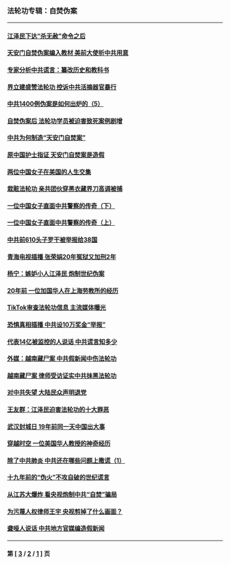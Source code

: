 ### 法轮功专辑：自焚伪案
---
#### [江泽民下达“杀无赦”命令之后](../../pages/nf5562/n13878084.md?01170430) 
#### [天安门自焚伪案编入教材 美前大使析中共用意](../../pages/nf5562/n13791932.md?01170430) 
#### [专家分析中共谎言：纂改历史和教科书](../../pages/nf5562/n13781542.md?01170430) 
#### [界立建盛赞法轮功 控诉中共活摘器官暴行](../../pages/nf5562/n13781971.md?01170430) 
#### [中共1400例伪案是如何出炉的（5）](../../pages/nf5562/n13226831.md?01170430) 
#### [自焚伪案后 法轮功学员被迫害致死案例剧增](../../pages/nf5562/n13190600.md?01170430) 
#### [中共为何制造“天安门自焚案”](../../pages/nf5562/n13183270.md?01170430) 
#### [原中国护士指证 天安门自焚案是造假](../../pages/nf5562/n13172289.md?01170430) 
#### [两位中国女子在美国的人生交集](../../pages/nf5562/n13156138.md?01170430) 
#### [栽赃法轮功 亲共团伙穿黑衣藏界刀高调被捕](../../pages/nf5562/n13073780.md?01170430) 
#### [一位中国女子直面中共警察的传奇（下）](../../pages/nf5562/n12989706.md?01170430) 
#### [一位中国女子直面中共警察的传奇（上）](../../pages/nf5562/n12985072.md?01170430) 
#### [中共前610头子罗干被举报给38国](../../pages/nf5562/n12975419.md?01170430) 
#### [青海电视插播 张荣娟20年冤狱又加刑2年](../../pages/nf5562/n12738166.md?01170430) 
#### [杨宁：嫉妒小人江泽民 炮制世纪伪案](../../pages/nf5562/n12724108.md?01170430) 
#### [20年前 一位加国华人在上海劳教所的经历](../../pages/nf5562/n12707932.md?01170430) 
#### [TikTok审查法轮功信息 主流媒体曝光](../../pages/nf5562/n12362336.md?01170430) 
#### [恐惧真相插播 中共设10万奖金“举报”](../../pages/nf5562/n12306396.md?01170430) 
#### [代表14亿被监控的人说话 中共谎言知多少](../../pages/nf5562/n12297484.md?01170430) 
#### [外媒：越南藏尸案 中共假新闻中伤法轮功](../../pages/nf5562/n12264411.md?01170430) 
#### [越南藏尸案 律师受访证实中共抹黑法轮功](../../pages/nf5562/n12261878.md?01170430) 
#### [对中共失望 大陆民众声明退党](../../pages/nf5562/n12187315.md?01170430) 
#### [王友群：江泽民迫害法轮功的十大罪恶](../../pages/nf5562/n12169074.md?01170430) 
#### [武汉封城日 19年前同一天中国出大事](../../pages/nf5562/n12150901.md?01170430) 
#### [穿越时空  一位美国华人教授的神奇经历](../../pages/nf5562/n12097460.md?01170430) 
#### [除了中共肺炎 中共还在哪些问题上撒谎（1）](../../pages/nf5562/n11955770.md?01170430) 
#### [十九年前的“伪火”不攻自破的世纪谎言](../../pages/nf5562/n11813238.md?01170430) 
#### [从江苏大爆炸 看央视炮制中共“自焚”骗局](../../pages/nf5562/n11140275.md?01170430) 
#### [为污蔑人权律师王宇 央视剪掉了什么画面？](../../pages/nf5562/n11130142.md?01170430) 
#### [聋哑人说话 中共地方官媒编造假新闻](../../pages/nf5562/n11006067.md?01170430) 

---
#### 第 [ [3](./3.md?01170430) / [2](./2.md?01170430) / [1](./1.md?01170430) ] 页
